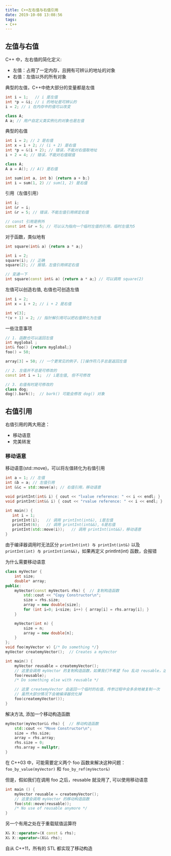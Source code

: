 ```yaml
---
title: C++左右值与右值引用
date: 2019-10-08 13:08:56
tags:
- C++
---
```


<!-- More -->

## 左值与右值

C++ 中，左右值的简化定义:
- 左值：占用了一定内存，且拥有可辨认的地址的对象
- 右值：左值以外的所有对象

典型的左值，C++中绝大部分的变量都是左值
```C++
int i = 1;   // i 是左值
int *p = &i; // i 的地址是可辨认的
i = 2; // i 在内存中的值可以改变

class A;
A a; // 用户自定义类实例化的对象也是左值
```

典型的右值
```C++
int i = 2; // 2 是右值
int x = i + 2; // (i + 2) 是右值
int *p = &(i + 2); // 错误，不能对右值取地址
i + 2 = 4; // 错误，不能对右值赋值

class A;
A a = A(); // A() 是右值

int sum(int a, int b) {return a + b;}
int i = sum(1, 2) // sum(1, 2) 是右值
```

引用（左值引用）
```C++
int i;
int &r = i;
int &r = 5; // 错误，不能左值引用绑定右值

// const 引用是例外
const int &r = 5; // 可以认为指向一个临时左值的引用，临时左值为5
```

对于函数，类似地有
```C++
int square(int& a) {return a * a;}

int i = 2;
square(i); // 正确
square(2); // 报错，左值引用绑定右值

// 变通一下
int square(const int& a) {return a * a;} // 可以调用 square(2)
```

左值可以创造右值, 右值也可创造左值
```C++
int i = 2;
int x = i + 2; // i + 2 是右值

int v[3];
*(v + 1) = 2; // 指针解引用可以把右值转化为左值
```

一些注意事项
```C++
// 1. 函数也可以返回左值
int myglobal ;
int& foo() {return myglobal;}
foo() = 50;

array[3] = 50; // 一个更常见的例子，[]操作符几乎总是返回左值

// 2. 左值并不总是可修改的
const int i = 1;  // i是左值, 但不可修改

// 3. 右值有时是可修改的
class dog;
dog().bark();  // bark() 可能会修改 dog() 对象
```

## 右值引用
右值引用的两大用途：
- 移动语意
- 完美转发

### 移动语意
移动语意(std::move)，可以将左值转化为右值引用
```C++
int a = 1; // 左值
int &b = a; // 左值引用
int &&c = std::move(a); // 右值引用，移动语意

void printInt(int& i) { cout << "lvalue reference: " << i << endl; }
void printInt(int&& i) { cout << "rvalue reference: " << i << endl; } 

int main() {
   int i = 1;
   printInt(i);   // 调用 printInt(int&), i是左值
   printInt(6);   // 调用 printInt(int&&), 6是右值
   printInt(std::move(i));   // 调用 printInt(int&&)，移动语意
}
```

由于编译器调用时无法区分 `printInt(int) 与 printInt(int&)` 以及 `printInt(int) 与 printInt(int&&)`，如果再定义 printInt(int) 函数，会报错

为什么需要移动语意
```C++
class myVector {
    int size;
    double* array;
public:
	myVector(const myVector& rhs) {  // 复制构造函数
        std::cout << "Copy Constructor\n";
        size = rhs.size; 
        array = new double[size];
        for (int i=0; i<size; i++) { array[i] = rhs.array[i]; }
    }

    myVector(int n) {
        size = n;
        array = new double[n];
    }
};
void foo(myVector v) {/* Do something */}
myVector createmyVector();  // Creates a myVector

int main() {
    myVector reusable = createmyVector();
    // 这里会调用 myVector 的复制构造函数，如果我们不希望 foo 乱动 reusable，这种情况下是 ok 的
    foo(reusable); 
    /* Do something else with reusable */

    // 这里 createmyVector 会返回一个临时的右值，传参过程中会多余地被复制一次
    // 虽然大部分情况下会被编译器优化掉
    foo(createmyVector());
}
```

解决方法, 添加一个移动构造函数
```C++
myVector(myVector&& rhs) {  // 移动构造函数
    std::cout << "Move Constructor\n";
    size = rhs.size; 
    array = rhs.array;
    rhs.size = 0;
    rhs.array = nullptr;
}
```

在 C++03 中，可能需要定义两个 foo 函数来解决这种问题：`foo_by_value(myVector)` 和 `foo_by_ref(myVector&)`

但是，假如我们在调用 foo 之后，reusable 就没用了, 可以使用移动语意
```C++
int main () {
    myVector reusable = createmyVector();
    // 这里会调用 myVector 的移动构造函数
    foo(std::move(reusable));
    /* No use of reusable anymore */
}
```

另一个有用之处在于重载赋值运算符
```C++
X& X::operator=(X const & rhs); 
X& X::operator=(X&& rhs);
```

自从 C++11，所有的 STL 都实现了移动构造